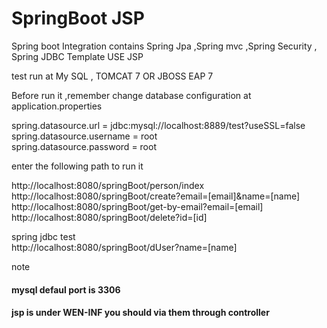 # SpringBoot JSP

Spring boot Integration contains Spring Jpa ,Spring mvc ,Spring Security , Spring JDBC Template USE JSP

test run at My SQL , TOMCAT 7 OR JBOSS EAP 7

Before run it ,remember change database configuration at application.properties

spring.datasource.url = jdbc:mysql://localhost:8889/test?useSSL=false<br>
spring.datasource.username = root <br>
spring.datasource.password = root<br>

enter  the following path to run it

http://localhost:8080/springBoot/person/index<br>
http://localhost:8080/springBoot/create?email=[email]&name=[name]<br>
http://localhost:8080/springBoot/get-by-email?email=[email]<br>
http://localhost:8080/springBoot/delete?id=[id]<br>

spring jdbc test<br>
http://localhost:8080/springBoot/dUser?name=[name]

note
<h4>mysql defaul port is 3306
<h4>jsp is under WEN-INF you should via them through controller
